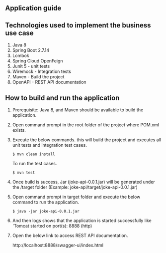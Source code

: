 ## Application guide
## Technologies used to implement the business use case

1. Java 8
2. Spring Boot 2.7.14
3. Lombok
4. Spring Cloud OpenFeign
5. Junit 5 - unit tests
6. Wiremock - Integration tests
7. Maven       - Build the project
8. OpenAPI     - REST API documentation

## How to build and run the application

1. Prerequisite: Java 8, and Maven should be available to build the application.
2. Open command prompt in the root folder of the project where POM.xml exists.
3. Execute the below commands. this will build the project and executes all unit tests and integration test cases.
   ```
   $ mvn clean install
   ``` 
   To run the test cases.
    ```
   $ mvn test
     ```   
4. Once build is success, Jar (joke-api-0.0.1.jar) will be generated under the /target folder
   (Example: joke-api/target/joke-api-0.0.1.jar)
5. Open command prompt in target folder and execute the below command to run the application.

   ```
   $ java -jar joke-api-0.0.1.jar
   ``` 
6. And then logs shows that the application is started successfully like 'Tomcat started on port(s): 8888 (http) 
7. Open the below link to access REST API documentation.

   http://localhost:8888/swagger-ui/index.html
